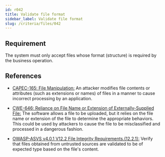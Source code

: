 ```yaml
---
id: r042
title: Validate file format
sidebar_label: Validate file format
slug: /criteria/files/042
---
```


## Requirement

The system must only accept files
whose format (structure) is required
by the business operation.

## References

- [CAPEC-165: File Manipulation:](http://capec.mitre.org/data/definitions/165.html)
An attacker modifies file contents
or attributes (such as extensions or names)
of files in a manner to cause incorrect processing
by an application.

- [CWE-646: Reliance on File Name or Extension of Externally-Supplied File:](https://cwe.mitre.org/data/definitions/646.html)
The software allows a file to be uploaded,
but it relies on the file name
or extension of the file
to determine the appropriate behaviors.
This could be used by attackers
to cause the file to be misclassified
and processed in a dangerous fashion.

- [OWASP-ASVS v4.0.1 V12.2 File Integrity Requirements.(12.2.1):](https://owasp.org/www-pdf-archive/OWASP_Application_Security_Verification_Standard_4.0-en.pdf)
Verify that files obtained
from untrusted sources
are validated to be of expected type
based on the file's content.
